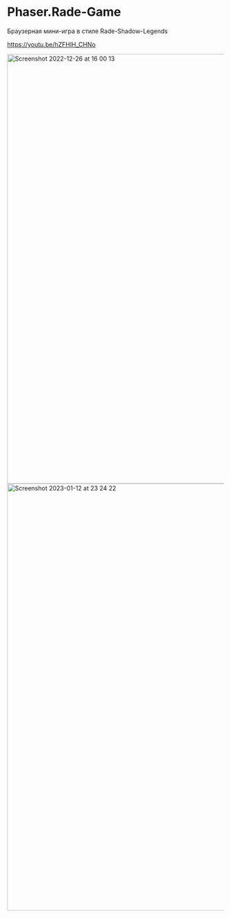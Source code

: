 
# Phaser.Rade-Game

Браузерная мини-игра в стиле Rade-Shadow-Legends

https://youtu.be/hZFHlH_CHNo

<img width="998" alt="Screenshot 2022-12-26 at 16 00 13" src="https://user-images.githubusercontent.com/59663275/209552141-1ce8c504-b041-4e33-894d-79cb70a0105d.png">

<img width="992" alt="Screenshot 2023-01-12 at 23 24 22" src="https://user-images.githubusercontent.com/59663275/212173687-3cdd2282-0aa1-4a90-91d6-3c69cd10ea9d.png">


